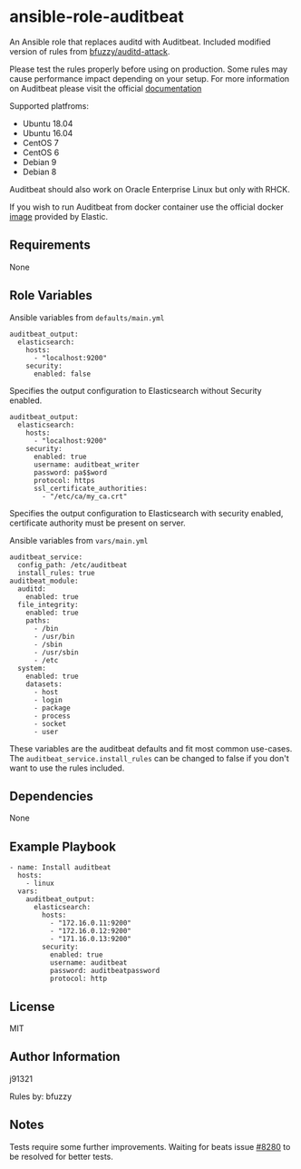 ansible-role-auditbeat
=========

An Ansible role that replaces auditd with Auditbeat. Included modified version of rules from [bfuzzy/auditd-attack](https://github.com/bfuzzy/auditd-attack). 

Please test the rules properly before using on production. Some rules may cause performance impact depending on your setup. For more information on Auditbeat please visit the official [documentation](https://www.elastic.co/guide/en/beats/auditbeat/current/auditbeat-overview.html)

Supported platfroms:
- Ubuntu 18.04
- Ubuntu 16.04
- CentOS 7
- CentOS 6
- Debian 9
- Debian 8

Auditbeat should also work on Oracle Enterprise Linux but only with RHCK.

If you wish to run Auditbeat from docker container use the official docker [image](https://hub.docker.com/_/auditbeat) provided by Elastic.

Requirements
------------

None

Role Variables
--------------
Ansible variables from `defaults/main.yml`

    auditbeat_output:
      elasticsearch:
        hosts:
          - "localhost:9200"
        security:
          enabled: false

Specifies the output configuration to Elasticsearch without Security enabled.

    auditbeat_output:
      elasticsearch:
        hosts:
          - "localhost:9200"
        security:
          enabled: true
          username: auditbeat_writer
          password: pa$$word
          protocol: https
          ssl_certificate_authorities:
            - "/etc/ca/my_ca.crt"

Specifies the output configuration to Elasticsearch with security enabled, certificate authority must be present on server.

Ansible variables from `vars/main.yml`

    auditbeat_service:
      config_path: /etc/auditbeat
      install_rules: true
    auditbeat_module:
      auditd:
        enabled: true
      file_integrity:
        enabled: true
        paths:
          - /bin
          - /usr/bin
          - /sbin
          - /usr/sbin
          - /etc
      system:
        enabled: true
        datasets:
          - host
          - login
          - package
          - process
          - socket
          - user

These variables are the auditbeat defaults and fit most common use-cases. The `auditbeat_service.install_rules` can be changed to false if you don't want to use the rules included.

Dependencies
------------

None

Example Playbook
----------------


    - name: Install auditbeat
      hosts:
        - linux
      vars:
        auditbeat_output:
          elasticsearch:
            hosts:
              - "172.16.0.11:9200"
              - "172.16.0.12:9200"
              - "171.16.0.13:9200"
            security:
              enabled: true
              username: auditbeat
              password: auditbeatpassword
              protocol: http

License
-------

MIT

Author Information
------------------

j91321

Rules by: bfuzzy

Notes
-----

Tests require some further improvements. Waiting for beats issue [#8280](https://github.com/elastic/beats/issues/8280) to be resolved for better tests.

